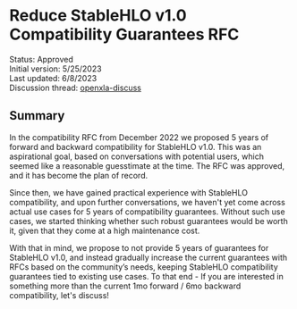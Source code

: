 # Reduce StableHLO v1.0 Compatibility Guarantees RFC

Status: Approved<br/>
Initial version: 5/25/2023<br/>
Last updated: 6/8/2023<br/>
Discussion thread: [openxla-discuss]((https://groups.google.com/a/openxla.org/g/openxla-discuss/c/yYjTDAsoygQ))

## Summary

In the compatibility RFC from December 2022 we proposed 5 years of forward and
backward compatibility for StableHLO v1.0. This was an aspirational goal, based
on conversations with potential users, which seemed like a reasonable
guesstimate at the time. The RFC was approved, and it has become the plan of
record.

Since then, we have gained practical experience with StableHLO compatibility,
and upon further conversations, we haven't yet come across actual use cases for
5 years of compatibility guarantees. Without such use cases, we started
thinking whether such robust guarantees would be worth it, given that they come
at a high maintenance cost.

With that in mind, we propose to not provide 5 years of guarantees for
StableHLO v1.0, and instead gradually increase the current guarantees with RFCs
based on the community’s needs, keeping StableHLO compatibility guarantees tied
to existing use cases. To that end - If you are interested in something more
than the current 1mo forward / 6mo backward compatibility, let's discuss!
